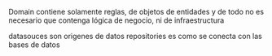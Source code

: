 Domain contiene solamente reglas, de objetos de entidades y de todo
no es necesario que contenga lógica de negocio, ni de infraestructura


datasouces son origenes de datos
repositories es como se conecta con las bases de datos